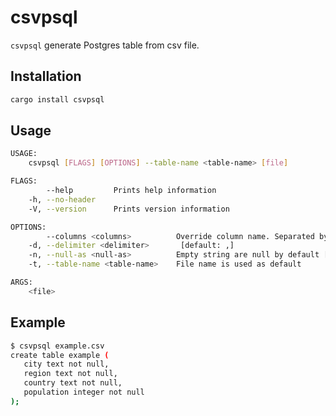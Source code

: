 # csvpsql

`csvpsql` generate Postgres table from csv file.

## Installation

```bash
cargo install csvpsql
```

## Usage

```bash
USAGE:
    csvpsql [FLAGS] [OPTIONS] --table-name <table-name> [file]

FLAGS:
        --help         Prints help information
    -h, --no-header
    -V, --version      Prints version information

OPTIONS:
        --columns <columns>          Override column name. Separated by comma. Use the csv header or letters by default.
    -d, --delimiter <delimiter>       [default: ,]
    -n, --null-as <null-as>          Empty string are null by default [default: ]
    -t, --table-name <table-name>    File name is used as default

ARGS:
    <file>
```

## Example

```bash
$ csvpsql example.csv
create table example (
   city text not null,
   region text not null,
   country text not null,
   population integer not null
);
```
